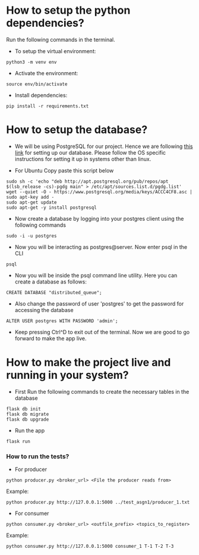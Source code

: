 # How to setup the python dependencies?

Run the following commands in the terminal.

- To setup the virtual environment:
```
python3 -m venv env
```

- Activate the environment:
```
source env/bin/activate
```

- Install dependencies:
```
pip install -r requirements.txt
```

# How to setup the database?

- We will be using PostgreSQL for our project. Hence we are following [this link](https://www.postgresql.org/download/linux/ubuntu/) for setting up our database. Please follow the OS specific instructions for setting it up in systems other than linux.


- For Ubuntu Copy paste this script below
```
sudo sh -c 'echo "deb http://apt.postgresql.org/pub/repos/apt $(lsb_release -cs)-pgdg main" > /etc/apt/sources.list.d/pgdg.list'
wget --quiet -O - https://www.postgresql.org/media/keys/ACCC4CF8.asc | sudo apt-key add -
sudo apt-get update
sudo apt-get -y install postgresql
```

- Now create a database by logging into your postgres client using the following commands
```
sudo -i -u postgres
```

- Now you will be interacting as postgres@server. Now enter psql in the CLI
```
psql
```

- Now you will be inside the psql command line utility. Here you can create a database as follows:
```
CREATE DATABASE "distributed_queue";
```

- Also change the password of user 'postgres' to get the password for accessing the database
```
ALTER USER postgres WITH PASSWORD 'admin';
``` 

- Keep pressing Ctrl^D to exit out of the terminal. Now we are good to go forward to make the app live.


# How to make the project live and running in your system?

- First Run the following commands to create the necessary tables in the database
```
flask db init
flask db migrate
flask db upgrade
```

- Run the app
```
flask run
```

### How to run the tests?

- For producer
```
python producer.py <broker_url> <File the producer reads from> 
```
Example:
```
python producer.py http://127.0.0.1:5000 ../test_asgn1/producer_1.txt 
```

- For consumer
```
python consumer.py <broker_url> <outfile_prefix> <topics_to_register> 
```
Example:
```
python consumer.py http://127.0.0.1:5000 consumer_1 T-1 T-2 T-3 
```